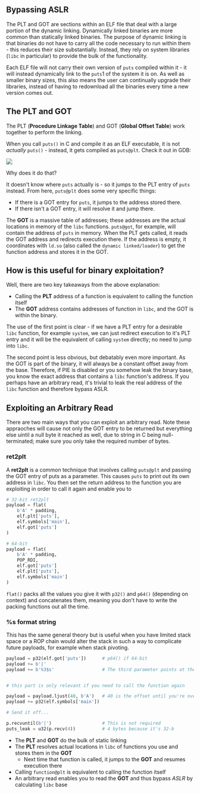 ## Bypassing ASLR
The PLT and GOT are sections within an ELF file that deal with a large portion of the dynamic linking. Dynamically linked binaries are more common than statically linked binaries. The purpose of dynamic linking is that binaries do not have to carry all the code necessary to run within them - this reduces their size substantially. Instead, they rely on system libraries (`libc` in particular) to  provide the bulk of the functionality.

Each ELF file will not carry their own version of `puts` compiled within it - it will instead dynamically link to the `puts`1 of the system it is on. As well as smaller binary sizes, this also means the user can continually upgrade their libraries, instead of having to redownload all the binaries every time a new version comes out.

## The PLT and GOT
The PLT (**Procedure Linkage Table**) and GOT (**Global Offset Table**) work together to perform the linking.

When you call `puts()` in C and compile it as an ELF executable, it is not _actually_ `puts()` - instead, it gets compiled as `puts@plt`. Check it out in GDB:

![](https://ir0nstone.gitbook.io/~gitbook/image?url=https:%2F%2F349224153-files.gitbook.io%2F%7E%2Ffiles%2Fv0%2Fb%2Fgitbook-legacy-files%2Fo%2Fassets%252F-MEwBGnjPgf263kl5vWP%252Fsync%252F485781dd12eb3125bb8d6a6e4393d90fe8e212ae.png%3Fgeneration=1597664138404840%26alt=media&width=768&dpr=4&quality=100&sign=cba97270cf50914c9f5e8fa2e7defe7ee39dd8c64a65a8753134d76c59bcbaf9)

Why does it do that?

It doesn't know where `puts` actually is - so it jumps to the PLT entry of `puts` instead. From here, `puts@plt` does some very specific things:

- If there is a GOT entry for `puts`, it jumps to the address stored there.
- If there isn't a GOT entry, it will resolve it and jump there.


The **GOT** is a massive table of addresses; these addresses are the actual locations in memory of the `libc` functions. `puts@got`, for example, will contain the address of `puts` in memory. When the PLT gets called, it reads the GOT address and redirects execution there. If the address is empty, it coordinates with `ld.so` (also called the `dynamic linked/loader`) to get the function address and stores it in the GOT.

## How is this useful for binary exploitation?
Well, there are two key takeaways from the above explanation:

- Calling the **PLT** address of a function is equivalent to calling the function itself
- The **GOT** address contains addresses of function in `libc`, and the GOT is within the binary.

 The use of the first point is clear - if we have a PLT entry for a desirable `libc` function, for example `system`, we can just redirect execution to it's PLT entry and it will be the equivalent of calling `system` directly; no need to jump into `libc`.

The second point is less obvious, but debatably even more important. As the GOT is part of the binary, it will always be a constant offset away from the base. Therefore, if PIE is disabled or you somehow leak the binary base, you know the exact address that contains a `libc` function's address. If you perhaps have an arbitrary read, it's trivial to leak the real address of the `libc` function and therefore bypass ASLR.

## Exploiting an Arbitrary Read
There are two main ways that you can exploit an arbitrary read. Note these appraoches will cause not only the GOT entry to be returned but everything else uintil a null byte it reached as well, due to string in C being null-terminated; make sure you only take the required number of bytes.

### ret2plt
A **ret2plt** is a common technique that involves calling `puts@plt` and passing the GOT entry of puts as a parameter. This causes `puts` to print out its own address in `libc`. You then set the return address to the function you are exploiting in order to call it again and enable you to
```python
# 32-bit ret2plt
payload = flat(
    b'A' * padding,
    elf.plt['puts'],
    elf.symbols['main'],
    elf.got['puts']
)

# 64-bit
payload = flat(
    b'A' * padding,
    POP_RDI,
    elf.got['puts']
    elf.plt['puts'],
    elf.symbols['main']
)
```
`flat()` packs all the values you give it with `p32()` and `p64()` (depending on context) and concatenates them, meaning you don't have to write the packing functions out all the time.

### %s format string

This has the same general theory but is useful when you have limited stack space or a ROP chain would alter the stack in such a way to complicate future payloads, for example when stack pivoting.

```python
payload = p32(elf.got['puts'])      # p64() if 64-bit
payload += b'|'
payload += b'%3$s'                  # The third parameter points at the start of the buffer


# this part is only relevant if you need to call the function again

payload = payload.ljust(40, b'A')   # 40 is the offset until you're overwriting the instruction pointer
payload += p32(elf.symbols['main'])

# Send it off...

p.recvuntil(b'|')                   # This is not required
puts_leak = u32(p.recv(4))          # 4 bytes because it's 32-b
```

- The **PLT** and **GOT** do the bulk of static linking
- The **PLT** resolves actual locations in `libc` of functions you use and stores them in the **GOT**
    - Next time that function is called, it jumps to the **GOT** and resumes execution there
- Calling `function@plt` is equivalent to calling the function itself
- An arbitrary read enables you to read the **GOT** and thus bypass *ASLR* by calculating `libc` base